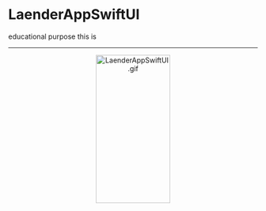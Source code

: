 # LaenderAppSwiftUI
educational purpose this is
___
<p align="center">
  <img src="https://s8.gifyu.com/images/LanderApp.gif" width="150" height="300" alt="LaenderAppSwiftUI.gif" />
</p>

